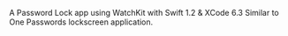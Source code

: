 A Password Lock app using WatchKit with Swift 1.2 & XCode 6.3
Similar to One Passwords lockscreen application.
